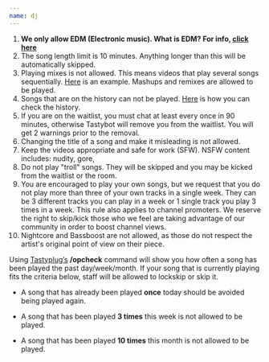 ```yaml
---
name: dj
---
```

1. **We only allow EDM (Electronic music). What is EDM? For info, [click here](http://en.wikipedia.org/wiki/List_of_electronic_music_genres)**
2. The song length limit is 10 minutes. Anything longer than this will be automatically skipped.
3. Playing mixes is not allowed. This means videos that play several songs sequentially. [Here](https://www.youtube.com/watch?v=SFu2DfPDGeU) is an example. Mashups and remixes are allowed to be played.
4. Songs that are on the history can not be played. [Here](http://i.imgur.com/Fkpjp5H.png) is how you can check the history.
5. If you are on the waitlist, you must chat at least every once in 90 minutes, otherwise Tastybot will remove you from the waitlist. You will get 2 warnings prior to the removal.
6. Changing the title of a song and make it misleading is not allowed.
7. Keep the videos appropriate and safe for work (SFW). NSFW content includes: nudity, gore,
8. Do not play "troll" songs. They will be skipped and you may be kicked from the waitlist or the room.
9. You are encouraged to play your own songs, but we request that you do not play more than three of your own tracks in a single week. They can be 3 different tracks you can play in a week or 1 single track you play 3 times in a week. This rule also applies to channel promoters. We reserve the right to skip/kick those who we feel are taking advantage of our community in order to boost channel views.
10. Nightcore and Bassboost are not allowed, as those do not respect the artist's original point of view on their piece.

Using [Tastyplug’s](https://tastyplug.tastycat.org) **/opcheck** command will show you how often a song has been played the past day/week/month. If your song that is currently playing fits the criteria below, staff will be allowed to lockskip or skip it.

 - A song that has already been played **once** today should be avoided being played again.

 - A song that has been played **3 times** this week is not allowed to be played.

 - A song that has been played **10 times** this month is not allowed to be played.

